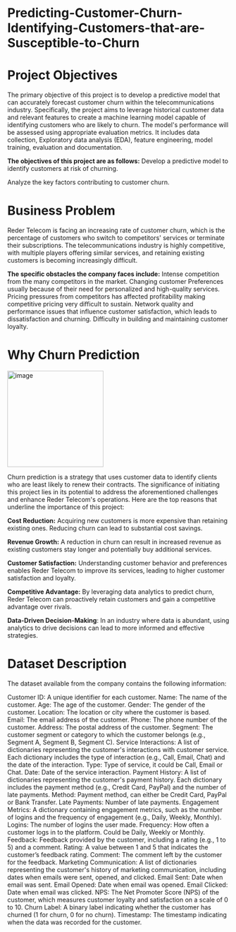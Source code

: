 # Predicting-Customer-Churn-Identifying-Customers-that-are-Susceptible-to-Churn
# Project Objectives
The primary objective of this project is to develop a predictive model that can accurately forecast customer churn within the telecommunications industry. Specifically, the project aims to leverage historical customer data and relevant features to create a machine learning model capable of identifying customers who are likely to churn. The model's performance will be assessed using appropriate evaluation metrics. It includes data collection, Exploratory data analysis (EDA), feature engineering, model training, evaluation and documentation.

**The objectives of this project are as follows:**
Develop a predictive model to identify customers at risk of churning.

Analyze the key factors contributing to customer churn.

# Business Problem
Reder Telecom is facing an increasing rate of customer churn, which is the percentage of customers who switch to competitors' services or terminate their subscriptions. The telecommunications industry is highly competitive, with multiple players offering similar services, and retaining existing customers is becoming increasingly difficult. 

**The specific obstacles the company faces include:** 
Intense competition from the many competitors in the market.
Changing customer Preferences usually because of their need for personalized and high-quality services.
Pricing pressures from competitors has affected profitability making competitive pricing very difficult to sustain.
Network quality and performance issues that influence customer satisfaction, which leads to dissatisfaction and churning.
Difficulty in building  and maintaining customer loyalty.
# Why Churn Prediction
<img width="218" alt="image" src="https://github.com/user-attachments/assets/2cb6ae82-807d-4da6-899a-721ddcef9480" />

Churn prediction is a strategy that uses customer data to identify clients who are least likely to renew their contracts. The significance of initiating this project lies in its potential to address the aforementioned challenges and enhance Reder Telecom's operations. Here are the top reasons that underline the importance of this project:

**Cost Reduction:** Acquiring new customers is more expensive than retaining existing ones. Reducing churn can lead to substantial cost savings.

**Revenue Growth:** A reduction in churn can result in increased revenue as existing customers stay longer and potentially buy additional services.

**Customer Satisfaction:** Understanding customer behavior and preferences enables Reder Telecom to improve its services, leading to higher customer satisfaction and loyalty.

**Competitive Advantage:** By leveraging data analytics to predict churn, Reder Telecom can proactively retain customers and gain a competitive advantage over rivals.

**Data-Driven Decision-Making**: In an industry where data is abundant, using analytics to drive decisions can lead to more informed and effective strategies.

# Dataset Description
The dataset available from the company contains the following information:

Customer ID: A unique identifier for each customer.
Name: The name of the customer.
Age: The age of the customer.
Gender: The gender of the customer.
Location: The location or city where the customer is based.
Email: The email address of the customer.
Phone: The phone number of the customer.
Address: The postal address of the customer.
Segment: The customer segment or category to which the customer belongs (e.g., Segment A, Segment B, Segment C).
Service Interactions: A list of dictionaries representing the customer's interactions with customer service. Each dictionary includes the type of interaction (e.g., Call, Email, Chat) and the date of the interaction.
Type: Type of service, it could be Call, Email or Chat.
Date: Date of the service interaction.
Payment History: A list of dictionaries representing the customer's payment history. Each dictionary includes the payment method (e.g., Credit Card, PayPal) and the number of late payments.
Method: Payment method, can either be Credit Card, PayPal or Bank Transfer.
Late Payments: Number of late payments.
Engagement Metrics: A dictionary containing engagement metrics, such as the number of logins and the frequency of engagement (e.g., Daily, Weekly, Monthly).
Logins: The number of logins the user made.
Frequency: How often a customer logs in to the platform. Could be Daily, Weekly or Monthly.
Feedback: Feedback provided by the customer, including a rating (e.g., 1 to 5) and a comment.
Rating: A value between 1 and 5 that indicates the customer’s feedback rating.
Comment: The comment left by the customer for the feedback.
Marketing Communication: A list of dictionaries representing the customer's history of marketing communication, including dates when emails were sent, opened, and clicked.
Email Sent: Date when email was sent.
Email Opened: Date when email was opened.
Email Clicked: Date when email was clicked.
NPS: The Net Promoter Score (NPS) of the customer, which measures customer loyalty and satisfaction on a scale of 0 to 10.
Churn Label: A binary label indicating whether the customer has churned (1 for churn, 0 for no churn).
Timestamp: The timestamp indicating when the data was recorded for the customer.


